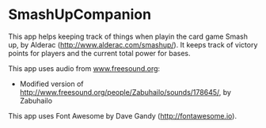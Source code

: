 # SmashUpCompanion
This app helps keeping track of things when playin the card game Smash up, by Alderac (http://www.alderac.com/smashup/). It keeps track of victory points for players and the current total power for bases.

This app uses audio from www.freesound.org:
 * Modified version of http://www.freesound.org/people/Zabuhailo/sounds/178645/, by Zabuhailo

This app uses Font Awesome by Dave Gandy (http://fontawesome.io).
